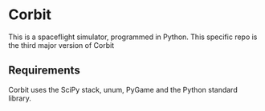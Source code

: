 Corbit
========

This is a spaceflight simulator, programmed in Python. This specific repo is the
third major version of Corbit


Requirements
------------

Corbit uses the SciPy stack, unum, PyGame and the Python standard library.
